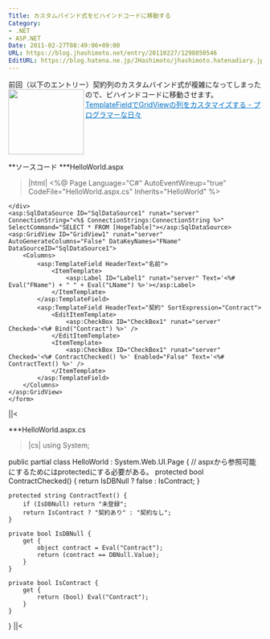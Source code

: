 ```yaml
---
Title: カスタムバインド式をビハインドコードに移動する
Category:
- .NET
- ASP.NET
Date: 2011-02-27T08:49:06+09:00
URL: https://blog.jhashimoto.net/entry/20110227/1298850546
EditURL: https://blog.hatena.ne.jp/JHashimoto/jhashimoto.hatenadiary.jp/atom/entry/12921228815717258077
---
```


前回（以下のエントリー）契約列のカスタムバインド式が複雑になってしまったので、ビハインドコードに移動させます。
<a href="http://d.hatena.ne.jp/JHashimoto/20110226/1298769857" target="_blank" rel="nofollow"><img class="alignleft" align="left" border="0" src="http://capture.heartrails.com/150x130/shadow?http://d.hatena.ne.jp/JHashimoto/20110226/1298769857" alt="" width="150" height="130" /></a><a style="color:#0070C5;" href="http://d.hatena.ne.jp/JHashimoto/20110226/1298769857" target="_blank" rel="nofollow">TemplateFieldでGridViewの列をカスタマイズする - プログラマーな日々</a><a href="http://b.hatena.ne.jp/entry/http://d.hatena.ne.jp/JHashimoto/20110226/1298769857" target="_blank"><img border="0" src="http://b.hatena.ne.jp/entry/image/http://d.hatena.ne.jp/JHashimoto/20110226/1298769857" alt="" /></a><br style="clear:both;" />

**ソースコード
***HelloWorld.aspx
>|html|
<%@ Page Language="C#" AutoEventWireup="true" CodeFile="HelloWorld.aspx.cs" Inherits="HelloWorld" %>

<!DOCTYPE html PUBLIC "-//W3C//DTD XHTML 1.0 Transitional//EN" "http://www.w3.org/TR/xhtml1/DTD/xhtml1-transitional.dtd">

<html xmlns="http://www.w3.org/1999/xhtml">
<head runat="server">
    <title></title>
</head>
<body>
    <form id="form1" runat="server">
    <div>
    
    </div>
    <asp:SqlDataSource ID="SqlDataSource1" runat="server" ConnectionString="<%$ ConnectionStrings:ConnectionString %>" SelectCommand="SELECT * FROM [HogeTable]"></asp:SqlDataSource>
    <asp:GridView ID="GridView1" runat="server" AutoGenerateColumns="False" DataKeyNames="FName" DataSourceID="SqlDataSource1">
        <Columns>
            <asp:TemplateField HeaderText="名前">
                <ItemTemplate>
                    <asp:Label ID="Label1" runat="server" Text='<%# Eval("FName") + " " + Eval("LName") %>'></asp:Label>
                </ItemTemplate>
            </asp:TemplateField>
            <asp:TemplateField HeaderText="契約" SortExpression="Contract">
                <EditItemTemplate>
                    <asp:CheckBox ID="CheckBox1" runat="server" Checked='<%# Bind("Contract") %>' />
                </EditItemTemplate>
                <ItemTemplate>
                    <asp:CheckBox ID="CheckBox1" runat="server" Checked='<%# ContractChecked() %>' Enabled="False" Text='<%# ContractText() %>' />
                </ItemTemplate>
            </asp:TemplateField>
        </Columns>
    </asp:GridView>
    </form>
</body>
</html>
||<

***HelloWorld.aspx.cs
>|cs|
using System;

public partial class HelloWorld : System.Web.UI.Page {
    // aspxから参照可能にするためにはprotectedにする必要がある。
    protected bool ContractChecked() {
        return IsDBNull ? false : IsContract;
    }

    protected string ContractText() {
        if (IsDBNull) return "未登録";
        return IsContract ? "契約あり" : "契約なし";
    }

    private bool IsDBNull {
        get {
            object contract = Eval("Contract");
            return (contract == DBNull.Value);
        }
    }

    private bool IsContract {
        get {
            return (bool) Eval("Contract");
        }
    }
}
||<
